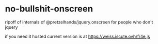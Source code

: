 # no-bullshit-onscreen
ripoff of internals of @pretzelhands/jquery.onscreen for people who don't jquery

if you need it hosted current version is at https://weiss.iscute.ovh/f/4e.js
